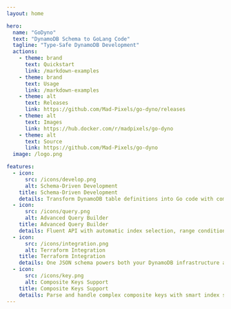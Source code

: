 ```yaml
---
layout: home

hero:
  name: "GoDyno"
  text: "DynamoDB Schema to GoLang Code"
  tagline: "Type-Safe DynamoDB Development"
  actions:
    - theme: brand
      text: Quickstart
      link: /markdown-examples
    - theme: brand
      text: Usage
      link: /markdown-examples
    - theme: alt
      text: Releases
      link: https://github.com/Mad-Pixels/go-dyno/releases
    - theme: alt
      text: Images
      link: https://hub.docker.com/r/madpixels/go-dyno
    - theme: alt
      text: Source
      link: https://github.com/Mad-Pixels/go-dyno
  image: /logo.png

features:
  - icon: 
      src: /icons/develop.png
      alt: Schema-Driven Development
    title: Schema-Driven Development
    details: Transform DynamoDB table definitions into Go code with complete type safety
  - icon: 
      src: /icons/query.png
      alt: Advanced Query Builder
    title: Advanced Query Builder
    details: Fluent API with automatic index selection, range conditions and composite key handling
  - icon: 
      src: /icons/integration.png
      alt: Terraform Integration 
    title: Terraform Integration
    details: One JSON schema powers both your DynamoDB infrastructure and Go application code
  - icon: 
      src: /icons/key.png
      alt: Composite Keys Support
    title: Composite Keys Support
    details: Parse and handle complex composite keys with smart index selection based on query complexity
---
```

